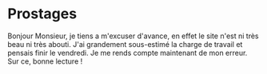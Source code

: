 # Prostages
Bonjour Monsieur, je tiens a m'excuser d'avance, en effet le site n'est ni très beau ni très abouti.
J'ai grandement sous-estimé la charge de travail et pensais finir le vendredi.
Je me rends compte maintenant de mon erreur.
Sur ce, bonne lecture !

